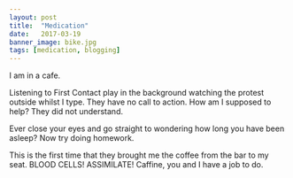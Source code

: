 ```yaml
---
layout: post
title:  "Medication"
date:   2017-03-19
banner_image: bike.jpg 
tags: [medication, blogging]
---
```


I am in a cafe.

Listening to First Contact play in the background watching the protest outside whilst I type. They have no call to action. How am I supposed to help? They did not understand. 

Ever close your eyes and go straight to wondering how long you have been asleep? Now try doing homework.

This is the first time that they brought me the coffee from the bar to my seat. BLOOD CELLS! ASSIMILATE! 
Caffine, you and I have a job to do.
